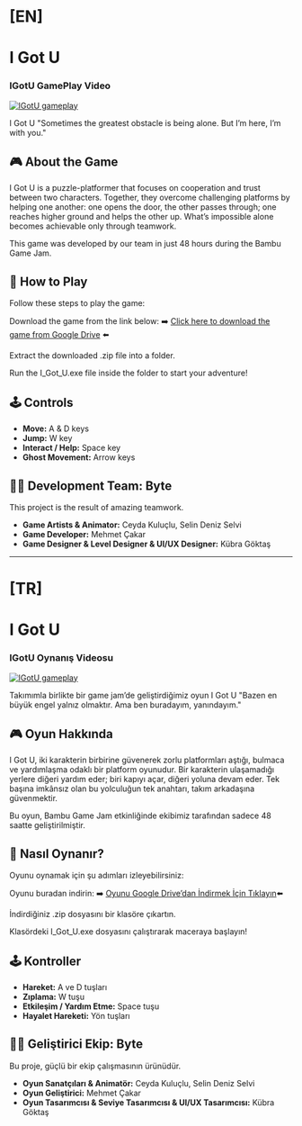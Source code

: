 # [EN]
# I Got U


### IGotU GamePlay Video
[![IGotU gameplay](https://img.youtube.com/vi/V-BcWxXkMiM/0.jpg)](https://www.youtube.com/watch?v=V-BcWxXkMiM "IGotU gameplay")

I Got U
"Sometimes the greatest obstacle is being alone. But I’m here, I’m with you."

## 🎮 About the Game
I Got U is a puzzle-platformer that focuses on cooperation and trust between two characters. Together, they overcome challenging platforms by helping one another: one opens the door, the other passes through; one reaches higher ground and helps the other up.
What’s impossible alone becomes achievable only through teamwork.

This game was developed by our team in just 48 hours during the Bambu Game Jam.

## 🚀 How to Play
Follow these steps to play the game:

Download the game from the link below:
➡️ [Click here to download the game from Google Drive](https://drive.google.com/drive/folders/1gTLawU3NPolnhTOjbrVa9silRgMiAUmj?usp=drive_link) ⬅️

Extract the downloaded .zip file into a folder.

Run the I_Got_U.exe file inside the folder to start your adventure!

## 🕹️ Controls

* **Move:** A & D keys
* **Jump:** W key
* **Interact / Help:** Space key
* **Ghost Movement:** Arrow keys

## 🧑‍💻 Development Team: Byte
This project is the result of amazing teamwork.

* **Game Artists & Animator:** Ceyda Kuluçlu, Selin Deniz Selvi
* **Game Developer:** Mehmet Çakar
* **Game Designer & Level Designer & UI/UX Designer:** Kübra Göktaş

---
# [TR]
# I Got U

### IGotU Oynanış Videosu
[![IGotU gameplay](https://img.youtube.com/vi/V-BcWxXkMiM/0.jpg)](https://www.youtube.com/watch?v=V-BcWxXkMiM "IGotU gameplay")

Takımımla birlikte bir game jam’de geliştirdiğimiz oyun
I Got U
"Bazen en büyük engel yalnız olmaktır. Ama ben buradayım, yanındayım."

## 🎮 Oyun Hakkında
I Got U, iki karakterin birbirine güvenerek zorlu platformları aştığı, bulmaca ve yardımlaşma odaklı bir platform oyunudur.
Bir karakterin ulaşamadığı yerlere diğeri yardım eder; biri kapıyı açar, diğeri yoluna devam eder.
Tek başına imkânsız olan bu yolculuğun tek anahtarı, takım arkadaşına güvenmektir.

Bu oyun, Bambu Game Jam etkinliğinde ekibimiz tarafından sadece 48 saatte geliştirilmiştir.

## 🚀 Nasıl Oynanır?
Oyunu oynamak için şu adımları izleyebilirsiniz:

Oyunu buradan indirin:
➡️ [Oyunu Google Drive’dan İndirmek İçin Tıklayın](https://drive.google.com/drive/folders/1gTLawU3NPolnhTOjbrVa9silRgMiAUmj?usp=drive_link)⬅️

İndirdiğiniz .zip dosyasını bir klasöre çıkartın.

Klasördeki I_Got_U.exe dosyasını çalıştırarak maceraya başlayın!

## 🕹️ Kontroller

* **Hareket:** A ve D tuşları
* **Zıplama:** W tuşu
* **Etkileşim / Yardım Etme:** Space tuşu
* **Hayalet Hareketi:** Yön tuşları

## 🧑‍💻 Geliştirici Ekip: Byte
Bu proje, güçlü bir ekip çalışmasının ürünüdür.

* **Oyun Sanatçıları & Animatör:** Ceyda Kuluçlu, Selin Deniz Selvi
* **Oyun Geliştirici:** Mehmet Çakar
* **Oyun Tasarımcısı & Seviye Tasarımcısı & UI/UX Tasarımcısı:** Kübra Göktaş
